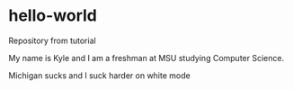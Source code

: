 # hello-world
Repository from tutorial

My name is Kyle and I am a freshman at MSU studying Computer Science.

Michigan sucks and I suck harder on white mode
